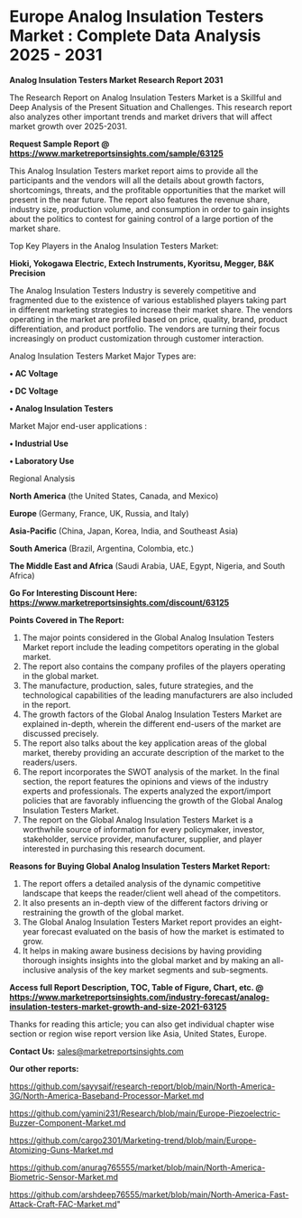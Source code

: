 # Europe Analog Insulation Testers Market : Complete Data Analysis 2025 - 2031

<strong>Analog Insulation Testers Market Research Report 2031</strong>

The Research Report on Analog Insulation Testers Market is a Skillful and Deep Analysis of the Present Situation and Challenges. This research report also analyzes other important trends and market drivers that will affect market growth over 2025-2031.

<strong>Request Sample Report @ <a href=https://www.marketreportsinsights.com/sample/63125>https://www.marketreportsinsights.com/sample/63125</a></strong>

This Analog Insulation Testers market report aims to provide all the participants and the vendors will all the details about growth factors, shortcomings, threats, and the profitable opportunities that the market will present in the near future. The report also features the revenue share, industry size, production volume, and consumption in order to gain insights about the politics to contest for gaining control of a large portion of the market share.

Top Key Players in the Analog Insulation Testers Market:

<strong>Hioki, Yokogawa Electric, Extech Instruments, Kyoritsu, Megger, B&K Precision</strong>

The Analog Insulation Testers Industry is severely competitive and fragmented due to the existence of various established players taking part in different marketing strategies to increase their market share. The vendors operating in the market are profiled based on price, quality, brand, product differentiation, and product portfolio. The vendors are turning their focus increasingly on product customization through customer interaction.

Analog Insulation Testers Market Major Types are:

<strong>• AC Voltage

• DC Voltage

• Analog Insulation Testers</strong>

Market Major end-user applications :

<strong>• Industrial Use

• Laboratory Use</strong>

Regional Analysis

</u><strong><b>North America</b></strong> (the United States, Canada, and Mexico)

<strong><b>Europe </b></strong>(Germany, France, UK, Russia, and Italy)

<strong><b>Asia-Pacific</b></strong> (China, Japan, Korea, India, and Southeast Asia)

<strong><b>South America</b></strong> (Brazil, Argentina, Colombia, etc.)

<strong><b>The Middle East and Africa</b></strong> (Saudi Arabia, UAE, Egypt, Nigeria, and South Africa)

<strong>Go For Interesting Discount Here: <a href=https://www.marketreportsinsights.com/discount/63125>https://www.marketreportsinsights.com/discount/63125</a></strong>

<strong>Points Covered in The Report:</strong>
<ol>
  <li>The major points considered in the Global Analog Insulation Testers Market report include the leading competitors operating in the global market.</li>
  <li>The report also contains the company profiles of the players operating in the global market.</li>
  <li>The manufacture, production, sales, future strategies, and the technological capabilities of the leading manufacturers are also included in the report.</li>
  <li>The growth factors of the Global Analog Insulation Testers Market are explained in-depth, wherein the different end-users of the market are discussed precisely.</li>
  <li>The report also talks about the key application areas of the global market, thereby providing an accurate description of the market to the readers/users.</li>
  <li>The report incorporates the SWOT analysis of the market. In the final section, the report features the opinions and views of the industry experts and professionals. The experts analyzed the export/import policies that are favorably influencing the growth of the Global Analog Insulation Testers Market.</li>
  <li>The report on the Global Analog Insulation Testers Market is a worthwhile source of information for every policymaker, investor, stakeholder, service provider, manufacturer, supplier, and player interested in purchasing this research document.</li>
</ol>
<strong>Reasons for Buying Global Analog Insulation Testers Market Report:</strong>

<ol>
  <li>The report offers a detailed analysis of the dynamic competitive landscape that keeps the reader/client well ahead of the competitors.</li>
  <li>It also presents an in-depth view of the different factors driving or restraining the growth of the global market.</li>
  <li>The Global Analog Insulation Testers Market report provides an eight-year forecast evaluated on the basis of how the market is estimated to grow.</li>
  <li>It helps in making aware business decisions by having providing thorough insights insights into the global market and by making an all-inclusive analysis of the key market segments and sub-segments.</li>
</ol>
<strong>Access full Report Description, TOC, Table of Figure, Chart, etc. @ <a href=https://www.marketreportsinsights.com/industry-forecast/analog-insulation-testers-market-growth-and-size-2021-63125>https://www.marketreportsinsights.com/industry-forecast/analog-insulation-testers-market-growth-and-size-2021-63125</a></strong>


Thanks for reading this article; you can also get individual chapter wise section or region wise report version like Asia, United States, Europe.

<strong>Contact Us:</strong>
sales@marketreportsinsights.com

<strong>Our other reports:</strong>

<a href=https://github.com/sayysaif/research-report/blob/main/North-America-3G/North-America-Baseband-Processor-Market.md>https://github.com/sayysaif/research-report/blob/main/North-America-3G/North-America-Baseband-Processor-Market.md</a>

<a href=https://github.com/yamini231/Research/blob/main/Europe-Piezoelectric-Buzzer-Component-Market.md>https://github.com/yamini231/Research/blob/main/Europe-Piezoelectric-Buzzer-Component-Market.md</a>

<a href=https://github.com/cargo2301/Marketing-trend/blob/main/Europe-Atomizing-Guns-Market.md>https://github.com/cargo2301/Marketing-trend/blob/main/Europe-Atomizing-Guns-Market.md</a>

<a href=https://github.com/anurag765555/market/blob/main/North-America-Biometric-Sensor-Market.md>https://github.com/anurag765555/market/blob/main/North-America-Biometric-Sensor-Market.md</a>

<a href=https://github.com/arshdeep76555/market/blob/main/North-America-Fast-Attack-Craft-FAC-Market.md>https://github.com/arshdeep76555/market/blob/main/North-America-Fast-Attack-Craft-FAC-Market.md</a>"
